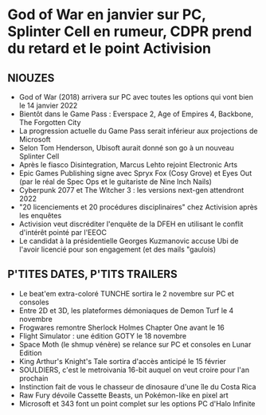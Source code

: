 # God of War en janvier sur PC, Splinter Cell en rumeur, CDPR prend du retard et le point Activision

## NIOUZES

- God of War (2018) arrivera sur PC avec toutes les options qui vont bien le 14 janvier 2022
- Bientôt dans le Game Pass : Everspace 2, Age of Empires 4, Backbone, The Forgotten City
- La progression actuelle du Game Pass serait inférieur aux projections de Microsoft
- Selon Tom Henderson, Ubisoft aurait donné son go à un nouveau Splinter Cell
- Après le fiasco Disintegration, Marcus Lehto rejoint Electronic Arts
- Epic Games Publishing signe avec Spryx Fox (Cosy Grove) et Eyes Out (par le réal de Spec Ops et le guitariste de Nine Inch Nails)
- Cyberpunk 2077 et The Witcher 3 : les versions next-gen attendront 2022
- "20 licenciements et 20 procédures disciplinaires" chez Activision après les enquêtes
- Activision veut discréditer l'enquête de la DFEH en utilisant le conflit d'intérêt pointé par l'EEOC
- Le candidat à la présidentielle Georges Kuzmanovic accuse Ubi de l'avoir licencié pour son engagement (et des mails "gaulois)

## P'TITES DATES, P'TITS TRAILERS

- Le beat'em extra-coloré TUNCHE sortira le 2 novembre sur PC et consoles
- Entre 2D et 3D, les plateformes démoniaques de Demon Turf le 4 novembre
- Frogwares remontre Sherlock Holmes Chapter One avant le 16
- Flight Simulator : une édition GOTY le 18 novembre
- Space Moth (le shmup vénère) se relance sur PC et consoles en Lunar Edition
- King Arthur's Knight's Tale sortira d'accès anticipé le 15 février
- SOULDIERS, c'est le metroivania 16-bit auquel on veut croire pour l'an prochain
- Instinction fait de vous le chasseur de dinosaure d'une île du Costa Rica
- Raw Fury dévoile Cassette Beasts, un Pokémon-like en pixel art
- Microsoft et 343 font un point complet sur les options PC d'Halo Infinite
